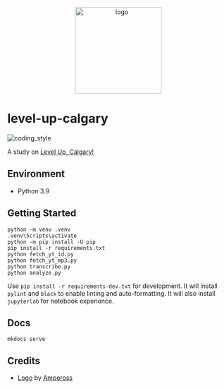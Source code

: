 <div align="center">
    <img src="https://cdn1.iconfinder.com/data/icons/ampola-final-by-ampeross/256/minecraft.png" alt="logo" height="196">
</div>

# level-up-calgary

![coding_style](https://img.shields.io/badge/code%20style-black-000000.svg)

A study on [Level Up, Calgary!][3]

## Environment

- Python 3.9

## Getting Started

    python -m venv .venv
    .venv\Scripts\activate
    python -m pip install -U pip
    pip install -r requirements.txt
    python fetch_yt_id.py
    python fetch_yt_mp3.py
    python transcribe.py
    python analyze.py

Use `pip install -r requirements-dev.txt` for development.
It will install `pylint` and `black` to enable linting and auto-formatting.
It will also install `jupyterlab` for notebook experience.

## Docs

    mkdocs serve

## Credits

- [Logo][1] by [Ampeross][2]

[1]: https://www.iconfinder.com/icons/86848/minecraft_icon
[2]: https://www.deviantart.com/ampeross
[3]: https://www.calgary.ca/planning/downtown-level-up.html

